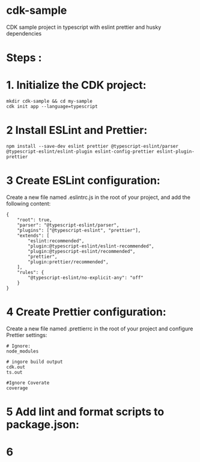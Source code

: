 # cdk-sample
CDK sample project in typescript with eslint prettier and husky dependencies 

# Steps :
# 1. Initialize the CDK project:
    mkdir cdk-sample && cd my-sample
    cdk init app --language=typescript
# 2 Install ESLint and Prettier:
    npm install --save-dev eslint prettier @typescript-eslint/parser @typescript-eslint/eslint-plugin eslint-config-prettier eslint-plugin-prettier

# 3 Create ESLint configuration:
Create a new file named .eslintrc.js in the root of your project, and add the following content:

    {
        "root": true,
        "parser": "@typescript-eslint/parser",
        "plugins": ["@typescript-eslint", "prettier"],
        "extends": [
            "eslint:recommended",
            "plugin:@typescript-eslint/eslint-recommended",
            "plugin:@typescript-eslint/recommended",
            "prettier",
            "plugin:prettier/recommended",
        ],
        "rules": {
            "@typescript-eslint/no-explicit-any": "off"
        }
    }
# 4 Create Prettier configuration:
Create a new file named .prettierrc in the root of your project and configure Prettier settings:

    # Ignore:
    node_modules
    
    # ingore build output
    cdk.out
    ts.out
    
    #Ignore Coverate
    coverage

# 5 Add lint and format scripts to package.json:


# 6 

